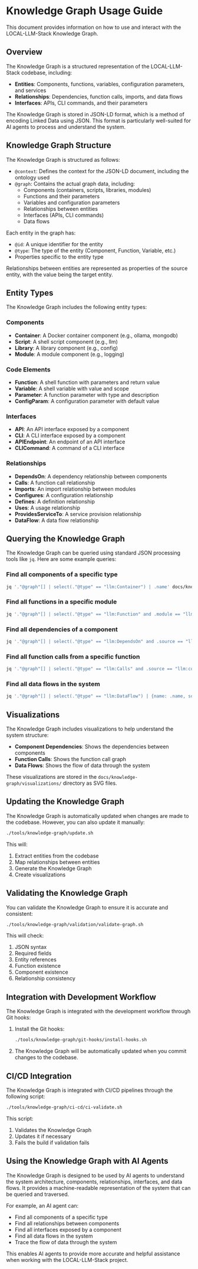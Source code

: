 # Knowledge Graph Usage Guide

This document provides information on how to use and interact with the LOCAL-LLM-Stack Knowledge Graph.

## Overview

The Knowledge Graph is a structured representation of the LOCAL-LLM-Stack codebase, including:

- **Entities**: Components, functions, variables, configuration parameters, and services
- **Relationships**: Dependencies, function calls, imports, and data flows
- **Interfaces**: APIs, CLI commands, and their parameters

The Knowledge Graph is stored in JSON-LD format, which is a method of encoding Linked Data using JSON. This format is particularly well-suited for AI agents to process and understand the system.

## Knowledge Graph Structure

The Knowledge Graph is structured as follows:

- `@context`: Defines the context for the JSON-LD document, including the ontology used
- `@graph`: Contains the actual graph data, including:
  - Components (containers, scripts, libraries, modules)
  - Functions and their parameters
  - Variables and configuration parameters
  - Relationships between entities
  - Interfaces (APIs, CLI commands)
  - Data flows

Each entity in the graph has:
- `@id`: A unique identifier for the entity
- `@type`: The type of the entity (Component, Function, Variable, etc.)
- Properties specific to the entity type

Relationships between entities are represented as properties of the source entity, with the value being the target entity.

## Entity Types

The Knowledge Graph includes the following entity types:

### Components

- **Container**: A Docker container component (e.g., ollama, mongodb)
- **Script**: A shell script component (e.g., llm)
- **Library**: A library component (e.g., config)
- **Module**: A module component (e.g., logging)

### Code Elements

- **Function**: A shell function with parameters and return value
- **Variable**: A shell variable with value and scope
- **Parameter**: A function parameter with type and description
- **ConfigParam**: A configuration parameter with default value

### Interfaces

- **API**: An API interface exposed by a component
- **CLI**: A CLI interface exposed by a component
- **APIEndpoint**: An endpoint of an API interface
- **CLICommand**: A command of a CLI interface

### Relationships

- **DependsOn**: A dependency relationship between components
- **Calls**: A function call relationship
- **Imports**: An import relationship between modules
- **Configures**: A configuration relationship
- **Defines**: A definition relationship
- **Uses**: A usage relationship
- **ProvidesServiceTo**: A service provision relationship
- **DataFlow**: A data flow relationship

## Querying the Knowledge Graph

The Knowledge Graph can be queried using standard JSON processing tools like `jq`. Here are some example queries:

### Find all components of a specific type

```bash
jq '."@graph"[] | select(."@type" == "llm:Container") | .name' docs/knowledge-graph/graph.json
```

### Find all functions in a specific module

```bash
jq '."@graph"[] | select(."@type" == "llm:Function" and .module == "llm:config") | .name' docs/knowledge-graph/graph.json
```

### Find all dependencies of a component

```bash
jq '."@graph"[] | select(."@type" == "llm:DependsOn" and .source == "llm:librechat") | .target' docs/knowledge-graph/graph.json
```

### Find all function calls from a specific function

```bash
jq '."@graph"[] | select(."@type" == "llm:Calls" and .source == "llm:config_load_config") | .target' docs/knowledge-graph/graph.json
```

### Find all data flows in the system

```bash
jq '."@graph"[] | select(."@type" == "llm:DataFlow") | {name: .name, source: .source, target: .target, data: .data}' docs/knowledge-graph/graph.json
```

## Visualizations

The Knowledge Graph includes visualizations to help understand the system structure:

- **Component Dependencies**: Shows the dependencies between components
- **Function Calls**: Shows the function call graph
- **Data Flows**: Shows the flow of data through the system

These visualizations are stored in the `docs/knowledge-graph/visualizations/` directory as SVG files.

## Updating the Knowledge Graph

The Knowledge Graph is automatically updated when changes are made to the codebase. However, you can also update it manually:

```bash
./tools/knowledge-graph/update.sh
```

This will:
1. Extract entities from the codebase
2. Map relationships between entities
3. Generate the Knowledge Graph
4. Create visualizations

## Validating the Knowledge Graph

You can validate the Knowledge Graph to ensure it is accurate and consistent:

```bash
./tools/knowledge-graph/validation/validate-graph.sh
```

This will check:
1. JSON syntax
2. Required fields
3. Entity references
4. Function existence
5. Component existence
6. Relationship consistency

## Integration with Development Workflow

The Knowledge Graph is integrated with the development workflow through Git hooks:

1. Install the Git hooks:
   ```bash
   ./tools/knowledge-graph/git-hooks/install-hooks.sh
   ```

2. The Knowledge Graph will be automatically updated when you commit changes to the codebase.

## CI/CD Integration

The Knowledge Graph is integrated with CI/CD pipelines through the following script:

```bash
./tools/knowledge-graph/ci-cd/ci-validate.sh
```

This script:
1. Validates the Knowledge Graph
2. Updates it if necessary
3. Fails the build if validation fails

## Using the Knowledge Graph with AI Agents

The Knowledge Graph is designed to be used by AI agents to understand the system architecture, components, relationships, interfaces, and data flows. It provides a machine-readable representation of the system that can be queried and traversed.

For example, an AI agent can:
- Find all components of a specific type
- Find all relationships between components
- Find all interfaces exposed by a component
- Find all data flows in the system
- Trace the flow of data through the system

This enables AI agents to provide more accurate and helpful assistance when working with the LOCAL-LLM-Stack project.